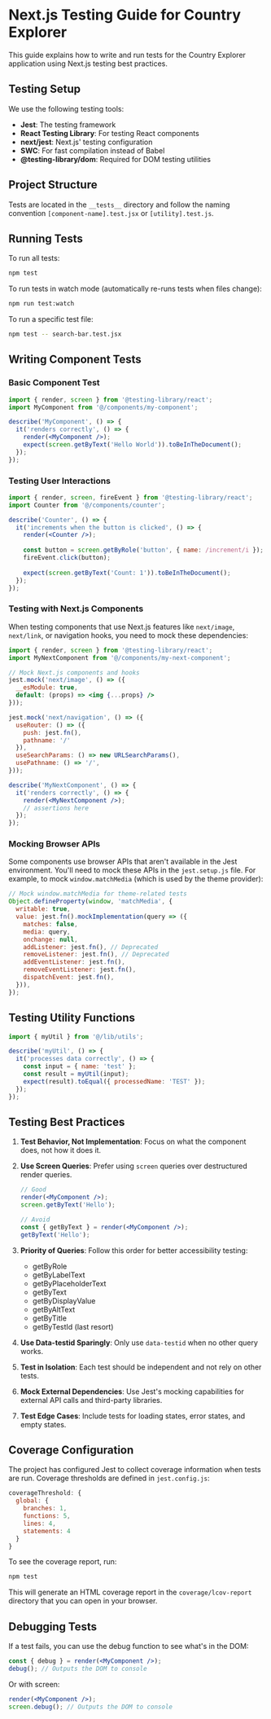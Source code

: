 # Next.js Testing Guide for Country Explorer

This guide explains how to write and run tests for the Country Explorer application using Next.js testing best practices.

## Testing Setup

We use the following testing tools:

- **Jest**: The testing framework
- **React Testing Library**: For testing React components
- **next/jest**: Next.js' testing configuration
- **SWC**: For fast compilation instead of Babel
- **@testing-library/dom**: Required for DOM testing utilities

## Project Structure

Tests are located in the `__tests__` directory and follow the naming convention `[component-name].test.jsx` or `[utility].test.js`.

## Running Tests

To run all tests:

```bash
npm test
```

To run tests in watch mode (automatically re-runs tests when files change):

```bash
npm run test:watch
```

To run a specific test file:

```bash
npm test -- search-bar.test.jsx
```

## Writing Component Tests

### Basic Component Test

```jsx
import { render, screen } from '@testing-library/react';
import MyComponent from '@/components/my-component';

describe('MyComponent', () => {
  it('renders correctly', () => {
    render(<MyComponent />);
    expect(screen.getByText('Hello World')).toBeInTheDocument();
  });
});
```

### Testing User Interactions

```jsx
import { render, screen, fireEvent } from '@testing-library/react';
import Counter from '@/components/counter';

describe('Counter', () => {
  it('increments when the button is clicked', () => {
    render(<Counter />);
    
    const button = screen.getByRole('button', { name: /increment/i });
    fireEvent.click(button);
    
    expect(screen.getByText('Count: 1')).toBeInTheDocument();
  });
});
```

### Testing with Next.js Components

When testing components that use Next.js features like `next/image`, `next/link`, or navigation hooks, you need to mock these dependencies:

```jsx
import { render, screen } from '@testing-library/react';
import MyNextComponent from '@/components/my-next-component';

// Mock Next.js components and hooks
jest.mock('next/image', () => ({ 
  __esModule: true, 
  default: (props) => <img {...props} />
}));

jest.mock('next/navigation', () => ({
  useRouter: () => ({ 
    push: jest.fn(),
    pathname: '/' 
  }),
  useSearchParams: () => new URLSearchParams(),
  usePathname: () => '/',
}));

describe('MyNextComponent', () => {
  it('renders correctly', () => {
    render(<MyNextComponent />);
    // assertions here
  });
});
```

### Mocking Browser APIs

Some components use browser APIs that aren't available in the Jest environment. You'll need to mock these APIs in the `jest.setup.js` file. For example, to mock `window.matchMedia` (which is used by the theme provider):

```js
// Mock window.matchMedia for theme-related tests
Object.defineProperty(window, 'matchMedia', {
  writable: true,
  value: jest.fn().mockImplementation(query => ({
    matches: false,
    media: query,
    onchange: null,
    addListener: jest.fn(), // Deprecated
    removeListener: jest.fn(), // Deprecated
    addEventListener: jest.fn(),
    removeEventListener: jest.fn(),
    dispatchEvent: jest.fn(),
  })),
});
```

## Testing Utility Functions

```js
import { myUtil } from '@/lib/utils';

describe('myUtil', () => {
  it('processes data correctly', () => {
    const input = { name: 'test' };
    const result = myUtil(input);
    expect(result).toEqual({ processedName: 'TEST' });
  });
});
```

## Testing Best Practices

1. **Test Behavior, Not Implementation**: Focus on what the component does, not how it does it.

2. **Use Screen Queries**: Prefer using `screen` queries over destructured render queries.
   ```jsx
   // Good
   render(<MyComponent />);
   screen.getByText('Hello');
   
   // Avoid
   const { getByText } = render(<MyComponent />);
   getByText('Hello');
   ```

3. **Priority of Queries**: Follow this order for better accessibility testing:
   - getByRole
   - getByLabelText
   - getByPlaceholderText
   - getByText
   - getByDisplayValue
   - getByAltText
   - getByTitle
   - getByTestId (last resort)

4. **Use Data-testid Sparingly**: Only use `data-testid` when no other query works.

5. **Test in Isolation**: Each test should be independent and not rely on other tests.

6. **Mock External Dependencies**: Use Jest's mocking capabilities for external API calls and third-party libraries.

7. **Test Edge Cases**: Include tests for loading states, error states, and empty states.

## Coverage Configuration

The project has configured Jest to collect coverage information when tests are run. Coverage thresholds are defined in `jest.config.js`:

```js
coverageThreshold: {
  global: {
    branches: 1,
    functions: 5,
    lines: 4,
    statements: 4
  }
}
```

To see the coverage report, run:

```bash
npm test
```

This will generate an HTML coverage report in the `coverage/lcov-report` directory that you can open in your browser.

## Debugging Tests

If a test fails, you can use the debug function to see what's in the DOM:

```jsx
const { debug } = render(<MyComponent />);
debug(); // Outputs the DOM to console
```

Or with screen:

```jsx
render(<MyComponent />);
screen.debug(); // Outputs the DOM to console
```
